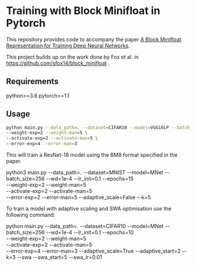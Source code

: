 # Training with Block Minifloat in Pytorch

This repository provides code to accompany the paper [A Block Minifloat Representation for Training Deep Neural Networks](https://openreview.net/forum?id=6zaTwpNSsQ2).

This project builds up on the work done by Fox et al. in https://github.com/sfox14/block_minifloat .

## Requirements
python>=3.6
pytorch>=1.1


## Usage
```bash
python main.py --data_path=. --dataset=CIFAR10 --model=VGG16LP --batch_size=256 --wd=1e-4 --lr_init=0.1 --epochs=10 \
--weight-exp=2 --weight-man=5 \
--activate-exp=2 --activate-man=5 \
--error-exp=4 --error-man=3
```

This will train a ResNet-18 model using the BM8 format specified in the paper.

python3 main.py --data_path=. --dataset=MNIST --model=MNet --batch_size=256 --wd=1e-4 --lr_init=0.1 --epochs=15 \
--weight-exp=2 --weight-man=5 \
--activate-exp=2 --activate-man=5 \
--error-exp=2 --error-man=5 --adaptive_scale=False --k=5


To train a model with adaptive scaling and SWA optimisation use the following command:

python main.py --data_path=. --dataset=CIFAR10 --model=MNet --batch_size=256 --wd=1e-4 --lr_init=0.1 --epochs=10 \
--weight-exp=2 --weight-man=5 \
--activate-exp=2 --activate-man=5 \
--error-exp=4 --error-man=3 --adaptive_scale=True --adaptive_start=2 --k=3 --swa --swa_start=5 --swa_lr=0.01